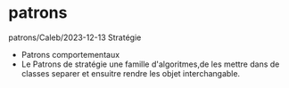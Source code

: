 # patrons
patrons/Caleb/2023-12-13
Stratégie
- Patrons comportementaux
- Le Patrons de stratégie une famille d'algoritmes,de les mettre dans de classes separer et ensuitre rendre les objet interchangable.